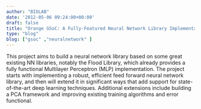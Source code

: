 ```yaml
---
author: "BIOLAB"
date: '2012-05-06 09:24:00+00:00'
draft: false
title: "Orange GSoC: A Fully-Featured Neural Network Library Implementation with Extension for Deep Learning"
type: "blog"
blog: ["gsoc" ,"neuralnetwork" ]
---
```


This project aims to build a neural network library based on some great existing NN libraries, notably the Flood Library, which already provides a fully functional Multilayer Perceptron (MLP) implementation. The project starts with implementing a robust, efficient feed forward neural network library, and then will extend it in significant ways that add support for state-of-the-art deep learning techniques. Additional extensions include building a PCA framework and improving existing training algorithms and error functional.

